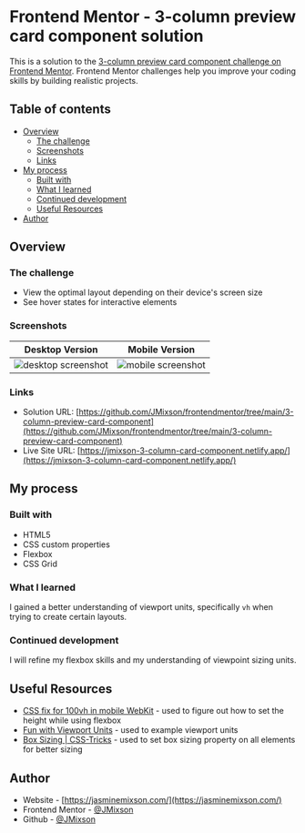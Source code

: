 # Frontend Mentor - 3-column preview card component solution

This is a solution to the [3-column preview card component challenge on Frontend Mentor](https://www.frontendmentor.io/challenges/3column-preview-card-component-pH92eAR2-). Frontend Mentor challenges help you improve your coding skills by building realistic projects.

## Table of contents

- [Overview](#overview)
  - [The challenge](#the-challenge)
  - [Screenshots](#screenshots)
  - [Links](#links)
- [My process](#my-process)
  - [Built with](#built-with)
  - [What I learned](#what-i-learned)
  - [Continued development](#continued-development)
  - [Useful Resources](#useful-resources)
- [Author](#author)

## Overview

### The challenge

- View the optimal layout depending on their device's screen size
- See hover states for interactive elements

### Screenshots

|                                                                   Desktop Version                                                                    |                                                                   Mobile Version                                                                   |
| :--------------------------------------------------------------------------------------------------------------------------------------------------: | :------------------------------------------------------------------------------------------------------------------------------------------------: |
| ![desktop screenshot](https://github.com/JMixson/frontendmentor/tree/main/3-column-preview-card-component\images\screenshots\screenshot-desktop.png) | ![mobile screenshot](https://github.com/JMixson/frontendmentor/tree/main/3-column-preview-card-component\images\screenshots\screenshot-mobile.png) |

### Links

- Solution URL: [https://github.com/JMixson/frontendmentor/tree/main/3-column-preview-card-component](https://github.com/JMixson/frontendmentor/tree/main/3-column-preview-card-component)
- Live Site URL: [https://jmixson-3-column-card-component.netlify.app/](https://jmixson-3-column-card-component.netlify.app/)

## My process

### Built with

- HTML5
- CSS custom properties
- Flexbox
- CSS Grid

### What I learned

I gained a better understanding of viewport units, specifically `vh` when trying to create certain layouts.

### Continued development

I will refine my flexbox skills and my understanding of viewpoint sizing units.

## Useful Resources

- [CSS fix for 100vh in mobile WebKit](https://allthingssmitty.com/2020/05/11/css-fix-for-100vh-in-mobile-webkit/) - used to figure out how to set the height while using flexbox
- [Fun with Viewport Units](https://css-tricks.com/fun-viewport-units/) - used to example viewport units
- [Box Sizing | CSS-Tricks](https://css-tricks.com/box-sizing/) - used to set box sizing property on all elements for better sizing

## Author

- Website - [https://jasminemixson.com/](https://jasminemixson.com/)
- Frontend Mentor - [@JMixson](https://www.frontendmentor.io/profile/JMixson)
- Github - [@JMixson](https://github.com/jmixson)
